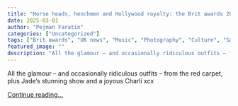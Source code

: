 ```yaml
---
title: "Horse heads, henchmen and Hollywood royalty: the Brit awards 2025 – in pictures"
date: 2025-03-01
author: "Pejman Faratin"
categories: ["Uncategorized"]
tags: ["Brit awards", "UK news", "Music", "Photography", "Culture", "Sabrina Carpenter", "The Last Dinner Party", "Charli xcx"]
featured_image: ""
description: "All the glamour – and occasionally ridiculous outfits – from the red carpet, plus Jade’s stunning show and a joyous Charli xcx Continue reading......"
---
```


All the glamour – and occasionally ridiculous outfits – from the red carpet, plus Jade’s stunning show and a joyous Charli xcx

[Continue reading...](https://www.theguardian.com/music/gallery/2025/mar/01/brit-awards-2025-in-pictures)
